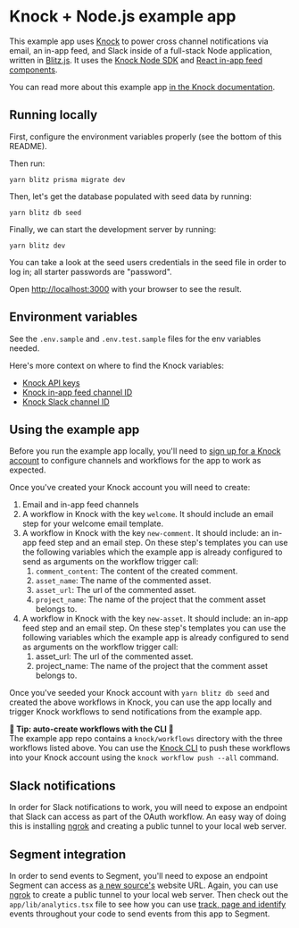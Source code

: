 # **Knock + Node.js example app**

This example app uses [Knock](https://knock.app) to power cross channel notifications via email, an in-app feed, and Slack inside of a full-stack Node application, written in [Blitz.js](https://blitzjs.com/). It uses the [Knock Node SDK](https://github.com/knocklabs/knock-node) and [React in-app feed components](https://github.com/knocklabs/react-notification-feed).

You can read more about this example app [in the Knock documentation](https://docs.knock.app/getting-started/example-app).

## Running locally

First, configure the environment variables properly (see the bottom of this README).

Then run:

```
yarn blitz prisma migrate dev
```

Then, let's get the database populated with seed data by running:

```
yarn blitz db seed
```

Finally, we can start the development server by running:

```
yarn blitz dev
```

You can take a look at the seed users credentials in the seed file in order to log in; all starter passwords are "password".

Open [http://localhost:3000](http://localhost:3000) with your browser to see the result.

## Environment variables

See the `.env.sample` and `.env.test.sample` files for the env variables needed.

Here's more context on where to find the Knock variables:

- [Knock API keys](https://docs.knock.app/developer-tools/api-keys)
- [Knock in-app feed channel ID](https://docs.knock.app/in-app-ui/react/feed#getting-started)
- [Knock Slack channel ID](https://docs.knock.app/integrations/chat/slack/building-oauth-flow#how-to-set-slack-channel-data-in-knock)

## Using the example app

Before you run the example app locally, you'll need to [sign up for a Knock account](https://dashboard.knock.app/signup) to configure channels and workflows for the app to work as expected.

Once you've created your Knock account you will need to create:

1. Email and in-app feed channels
2. A workflow in Knock with the key `welcome`. It should include an email step for your welcome email template.
3. A workflow in Knock with the key `new-comment`. It should include: an in-app feed step and an email step. On these step's templates you can use the following variables which the example app is already configured to send as arguments on the workflow trigger call:
   1. `comment_content`: The content of the created comment.
   2. `asset_name`: The name of the commented asset.
   3. `asset_url`: The url of the commented asset.
   4. `project_name`: The name of the project that the comment asset belongs to.
4. A workflow in Knock with the key `new-asset`. It should include: an in-app feed step and an email step. On these step's templates you can use the following variables which the example app is already configured to send as arguments on the workflow trigger call:
   1. asset_url: The url of the commented asset.
   2. project_name: The name of the project that the comment asset belongs to.

Once you've seeded your Knock account with `yarn blitz db seed` and created the above workflows in Knock, you can use the app locally and trigger Knock workflows to send notifications from the example app.

**🚀 Tip: auto-create workflows with the CLI 🚀** <br> The example app repo contains a `knock/workflows` directory with the three workflows listed above. You can use the [Knock CLI](https://docs.knock.app/cli) to push these workflows into your Knock account using the `knock workflow push --all` command.

## Slack notifications

In order for Slack notifications to work, you will need to expose an endpoint that Slack can access
as part of the OAuth workflow. An easy way of doing this is installing [ngrok](https://ngrok.com/) and creating a public tunnel
to your local web server.

## Segment integration

In order to send events to Segment, you'll need to expose an endpoint Segment can access as [a new source's](https://segment.com/docs/connections/sources/#create-a-source) website URL. Again, you can use [ngrok](https://ngrok.com/) to create a public tunnel to your local web server. Then check out the `app/lib/analytics.tsx` file to see how you can use [track, page and identify](https://segment.com/docs/connections/sources/catalog/libraries/website/javascript/#basic-tracking-methods) events throughout your code to send events from this app to Segment.
